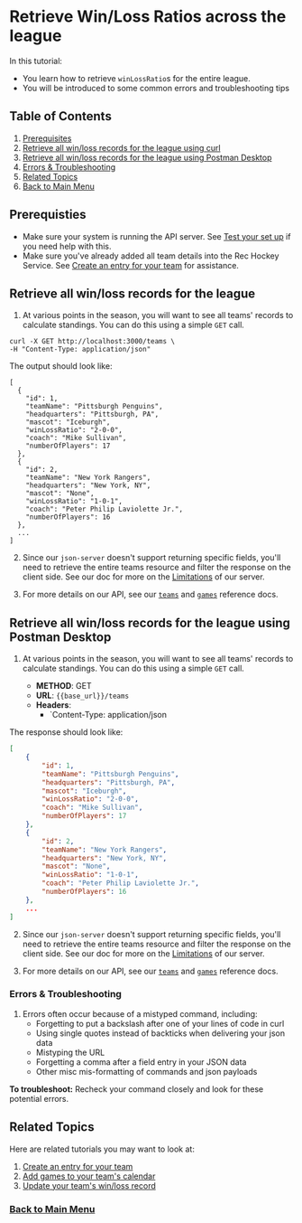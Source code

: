# Retrieve Win/Loss Ratios across the league

In this tutorial:

- You learn how to retrieve  `winLossRatio`s for the entire league.
- You will be introduced to some common errors and troubleshooting tips

## Table of Contents
1. [Prerequisites](#1)
2. [Retrieve all win/loss records for the league using curl](#2)
3. [Retrieve all win/loss records for the league using Postman Desktop](#3)
4. [Errors & Troubleshooting](#4)
5. [Related Topics](#5)
6. [Back to Main Menu](nav.md)

<a id="1"></a>
## Prerequisties

- Make sure your system is running the API server. See [Test your set up](test-system.md) if you need help with this.
- Make sure you've already added all team details into the Rec Hockey Service. See [Create an entry for your team](tut-create-team.md) for assistance.

<a id="2"></a>
## Retrieve all win/loss records for the league

1. At various points in the season, you will want to see all teams' records to calculate standings. You can do this using a simple `GET` call.

```shell
curl -X GET http://localhost:3000/teams \
-H "Content-Type: application/json"
```

The output should look like:

```shell
[
  {
    "id": 1,
    "teamName": "Pittsburgh Penguins",
    "headquarters": "Pittsburgh, PA",
    "mascot": "Iceburgh",
    "winLossRatio": "2-0-0",
    "coach": "Mike Sullivan",
    "numberOfPlayers": 17
  },
  {
    "id": 2,
    "teamName": "New York Rangers",
    "headquarters": "New York, NY",
    "mascot": "None",
    "winLossRatio": "1-0-1",
    "coach": "Peter Philip Laviolette Jr.",
    "numberOfPlayers": 16
  },
  ...
]

```

2. Since our `json-server` doesn't support returning specific fields, you'll need to retrieve the entire teams resource and filter the response on the client side. See our doc for more on the [Limitations](xtra-limitations.md) of our server.

3. For more details on our API, see our [`teams`](res-teams.md) and [`games`](res-games.md) reference docs.

<a id="3"></a>
## Retrieve all win/loss records for the league using Postman Desktop

1. At various points in the season, you will want to see all teams' records to calculate standings. You can do this using a simple `GET` call.

    * **METHOD**: GET
    * **URL**: `{{base_url}}/teams`
    * **Headers**:
        * `Content-Type: application/json

The response should look like:

```json
[
    {
        "id": 1,
        "teamName": "Pittsburgh Penguins",
        "headquarters": "Pittsburgh, PA",
        "mascot": "Iceburgh",
        "winLossRatio": "2-0-0",
        "coach": "Mike Sullivan",
        "numberOfPlayers": 17
    },
    {
        "id": 2,
        "teamName": "New York Rangers",
        "headquarters": "New York, NY",
        "mascot": "None",
        "winLossRatio": "1-0-1",
        "coach": "Peter Philip Laviolette Jr.",
        "numberOfPlayers": 16
    },
    ...
]
```

2. Since our `json-server` doesn't support returning specific fields, you'll need to retrieve the entire teams resource and filter the response on the client side. See our doc for more on the [Limitations](xtra-limitations.md) of our server.

3. For more details on our API, see our [`teams`](res-teams.md) and [`games`](res-games.md) reference docs.

<a id="4"></a>
### Errors & Troubleshooting

1. Errors often occur because of a mistyped command, including:
    - Forgetting to put a backslash after one of your lines of code in curl
    - Using single quotes instead of backticks when delivering your json data
    - Mistyping the URL
    - Forgetting a comma after a field entry in your JSON data
    - Other misc mis-formatting of commands and json payloads

**To troubleshoot:** Recheck your command closely and look for these potential errors.


<a id="5"></a>
## Related Topics

Here are related tutorials you may want to look at:

1. [Create an entry for your team](tut-create-team.md)
2. [Add games to your team's calendar](tut-add-games.md)
3. [Update your team's win/loss record](tut-update-winloss.md)

### [Back to Main Menu](nav.md)
